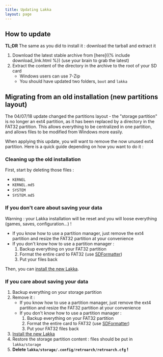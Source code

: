 ```yaml
---
title: Updating Lakka
layout: page
---
```


## How to update

**TL;DR** The same as you did to install it : download the tarball and extract it

1. Download the latest stable archive from [here]({% include download_link.html %}) (use your brain to grab the latest)
2. Extract the content of the directory in the archive to the root of your SD card
    * Windows users can use 7-Zip
    * You should have updated two folders, `boot` and `lakka`
    
## Migrating from an old installation (new partitions layout)

The 04/07/18 update changed the partitions layout - the "storage partition" is no longer an ext4 partition, as it has been replaced by a directory in the FAT32 partition. This allows everything to be centralized in one partition, and allows files to be modified from Windows more easily.

When applying this update, you will want to remove the now unused ext4 partition. Here is a quick guide depending on how you want to do it :

### Cleaning up the old installation

First, start by deleting those files :
* `KERNEL`
* `KERNEL.md5`
* `SYSTEM`
* `SYSTEM.md5`

### If you don't care about saving your data

Warning : your Lakka installation will be reset and you will loose everything (games, saves, configuration...) !

* If you know how to use a partition manager, just remove the ext4 partition and resize the FAT32 partition at your convenience
* If you don't know how to use a partition manager :
    1. Backup everything on your FAT32 partition
    2. Format the entire card to FAT32 (use [SDFormatter](https://www.sdcard.org/downloads/formatter_4/))
    3. Put your files back

Then, you can [install the new Lakka](https://lakka-switch.github.io/documentation/installation.html).
    
### If you care about saving your data

1. Backup everything on your storage partition
2. Remove it :
    * If you know how to use a partition manager, just remove the ext4 partition and resize the FAT32 partition at your convenience
    * If you don't know how to use a partition manager :
        1. Backup everything on your FAT32 partition
        2. Format the entire card to FAT32 (use [SDFormatter](https://www.sdcard.org/downloads/formatter_4/))
        3. Put your FAT32 files back
3. [Install the new Lakka](https://lakka-switch.github.io/documentation/installation.html)
4. Restore the storage partition content : files should be put in `lakka/storage`
5. **Delete `lakka/storage/.config/retroarch/retroarch.cfg` !**
